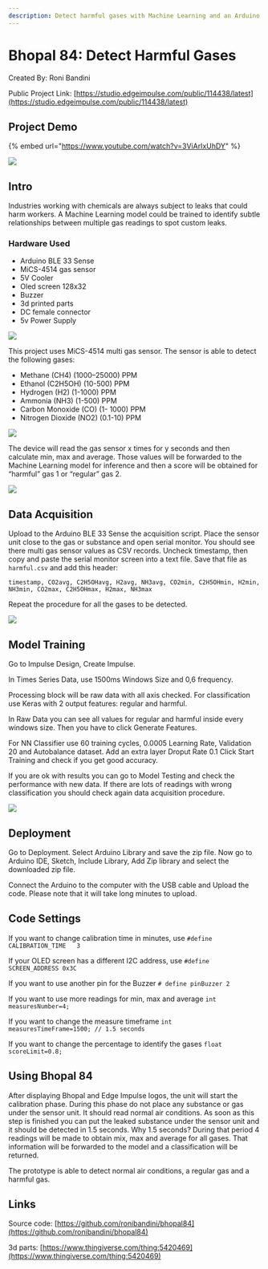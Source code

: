 ```yaml
---
description: Detect harmful gases with Machine Learning and an Arduino Nano 33 BLE
---
```


# Bhopal 84: Detect Harmful Gases

Created By:
Roni Bandini 

Public Project Link:
[https://studio.edgeimpulse.com/public/114438/latest](https://studio.edgeimpulse.com/public/114438/latest)

## Project Demo

{% embed url="https://www.youtube.com/watch?v=3ViArIxUhDY" %}

![](.gitbook/assets/detect-harmful-gases/intro.jpg)

## Intro

Industries working with chemicals are always subject to leaks that could harm workers. A Machine Learning model could be trained to identify subtle relationships between multiple gas readings to spot custom leaks. 

### Hardware Used

 - Arduino BLE 33 Sense
 - MiCS-4514 gas sensor 
 - 5V Cooler
 - Oled screen 128x32
 - Buzzer
 - 3d printed parts
 - DC female connector
 - 5v Power Supply
 
![](.gitbook/assets/detect-harmful-gases/hardware.jpg)
 
This project uses MiCS-4514 multi gas sensor. The sensor is able to detect the following gases:

 - Methane          (CH4)    (1000–25000) PPM
 - Ethanol          (C2H5OH) (10-500) PPM
 - Hydrogen         (H2)     (1-1000) PPM
 - Ammonia          (NH3)    (1-500) PPM
 - Carbon Monoxide  (CO)     (1- 1000) PPM
 - Nitrogen Dioxide (NO2)    (0.1-10) PPM
 
![](.gitbook/assets/detect-harmful-gases/prototype.jpg) 

The device will read the gas sensor x times for y seconds and then calculate min, max and average. Those values will be forwarded to the Machine Learning model for inference and then a score will be obtained for “harmful” gas 1 or “regular” gas 2.

![](.gitbook/assets/detect-harmful-gases/data.jpg)

## Data Acquisition

Upload to the Arduino BLE 33 Sense the acquisition script. Place the sensor unit close to the gas or substance and open serial monitor. You should see there multi gas sensor values as CSV records. Uncheck timestamp, then copy and paste the serial monitor screen into a text file. Save that file as `harmful.csv` and add this header:

`timestamp, CO2avg, C2H5OHavg, H2avg, NH3avg, CO2min, C2H5OHmin, H2min, NH3min, CO2max, C2H5OHmax, H2max, NH3max`

Repeat the procedure for all the gases to be detected.

![](.gitbook/assets/detect-harmful-gases/demo.jpg)

## Model Training

Go to Impulse Design, Create Impulse. 

In Times Series Data, use 1500ms Windows Size and 0,6 frequency.

Processing block will be raw data with all axis checked. For classification use Keras with 2 output features: regular and harmful.

In Raw Data you can see all values for regular and harmful inside every windows size. Then you have to click Generate Features.

For NN Classifier use 60 training cycles, 0.0005 Learning Rate, Validation 20 and Autobalance dataset. Add an extra layer Droput Rate 0.1 Click Start Training and check if you get good accuracy. 

If you are ok with results you can go to Model Testing and check the performance with new data. If there are lots of readings with wrong classification you should check again data acquisition procedure. 

![](.gitbook/assets/detect-harmful-gases/model-training.jpg)

## Deployment

Go to Deployment. Select Arduino Library and save the zip file. Now go to Arduino IDE, Sketch, Include Library, Add Zip library and select the downloaded zip file.

Connect the Arduino to the computer with the USB cable and Upload the code. Please note that it will take long minutes to upload.

## Code Settings

If you want to change calibration time in minutes, use
`#define CALIBRATION_TIME   3`

If your OLED screen has a different I2C address, use
`#define SCREEN_ADDRESS 0x3C`

If you want to use another pin for the Buzzer
`# define pinBuzzer 2`

If you want to use more readings for min, max and average
`int   measuresNumber=4;`

If you want to change the measure timeframe
`int   measuresTimeFrame=1500; // 1.5 seconds`

If you want to change the percentage to identify the gases
`float scoreLimit=0.8;`

## Using Bhopal 84

After displaying Bhopal and Edge Impulse logos, the unit will start the calibration phase. During this phase do not place any substance or gas under the sensor unit. It should read normal air conditions. As soon as this step is finished you can put the leaked substance under the sensor unit and it should be detected in 1.5 seconds. Why 1.5 seconds? During that period 4 readings will be made to obtain mix, max and average for all gases. That information will be forwarded to the model and a classification will be returned. 

The prototype is able to detect normal air conditions, a regular gas and a harmful gas. 

## Links

Source code: [https://github.com/ronibandini/bhopal84](https://github.com/ronibandini/bhopal84)

3d parts: [https://www.thingiverse.com/thing:5420469](https://www.thingiverse.com/thing:5420469)





